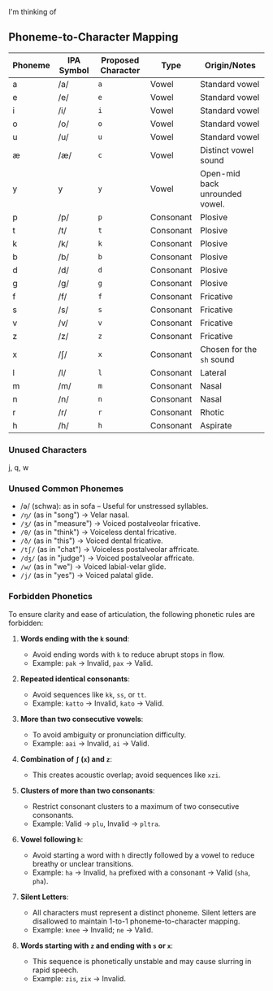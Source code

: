 I'm thinking of 

## Phoneme-to-Character Mapping
| **Phoneme** | **IPA Symbol** | **Proposed Character** | **Type**    | **Origin/Notes**        |
|-------------|----------------|-------------------------|-------------|--------------------------|
| a           | /a/            | `a`                   | Vowel       | Standard vowel           |
| e           | /e/            | `e`                   | Vowel       | Standard vowel           |
| i           | /i/            | `i`                   | Vowel       | Standard vowel           |
| o           | /o/            | `o`                   | Vowel       | Standard vowel           |
| u           | /u/            | `u`                   | Vowel       | Standard vowel           |
| æ           | /æ/            | `c`                   | Vowel       | Distinct vowel sound     |
| y           | y              | `y`                   | Vowel       | Open-mid back unrounded vowel. |
| p           | /p/            | `p`                   | Consonant   | Plosive                  |
| t           | /t/            | `t`                   | Consonant   | Plosive                  |
| k           | /k/            | `k`                   | Consonant   | Plosive                  |
| b           | /b/            | `b`                   | Consonant   | Plosive                  |
| d           | /d/            | `d`                   | Consonant   | Plosive                  |
| g           | /g/            | `g`                   | Consonant   | Plosive                  |
| f           | /f/            | `f`                   | Consonant   | Fricative                |
| s           | /s/            | `s`                   | Consonant   | Fricative                |
| v           | /v/            | `v`                   | Consonant   | Fricative                |
| z           | /z/            | `z`                   | Consonant   | Fricative                |
| x           | /ʃ/            | `x`                   | Consonant   | Chosen for the `sh` sound |
| l           | /l/            | `l`                   | Consonant   | Lateral                  |
| m           | /m/            | `m`                   | Consonant   | Nasal                    |
| n           | /n/            | `n`                   | Consonant   | Nasal                    |
| r           | /r/            | `r`                   | Consonant   | Rhotic                   |
| h           | /h/            | `h`                   | Consonant   | Aspirate                 |

### Unused Characters
j, q, w

### Unused Common Phonemes
- /ə/ (schwa): as in sofa – Useful for unstressed syllables.
- `/ŋ/` (as in "song") → Velar nasal.
- `/ʒ/` (as in "measure") → Voiced postalveolar fricative.
- `/θ/` (as in "think") → Voiceless dental fricative.
- `/ð/` (as in "this") → Voiced dental fricative.
- `/tʃ/` (as in "chat") → Voiceless postalveolar affricate.
- `/dʒ/` (as in "judge") → Voiced postalveolar affricate.
- `/w/` (as in "we") → Voiced labial-velar glide.
- `/j/` (as in "yes") → Voiced palatal glide.


### Forbidden Phonetics

To ensure clarity and ease of articulation, the following phonetic rules are forbidden:

1. **Words ending with the `k` sound**:
    - Avoid ending words with `k` to reduce abrupt stops in flow.
    - Example: `pak` → Invalid, `pax` → Valid.

2. **Repeated identical consonants**:
    - Avoid sequences like `kk`, `ss`, or `tt`.
    - Example: `katto` → Invalid, `kato` → Valid.

3. **More than two consecutive vowels**:
    - To avoid ambiguity or pronunciation difficulty.
    - Example: `aai` → Invalid, `ai` → Valid.

4. **Combination of `ʃ` (`x`) and `z`**:
    - This creates acoustic overlap; avoid sequences like `xzi`.

5. **Clusters of more than two consonants**:
    - Restrict consonant clusters to a maximum of two consecutive consonants.
    - Example: Valid → `plu`, Invalid → `pltra`.

6. **Vowel following `h`**:
    - Avoid starting a word with `h` directly followed by a vowel to reduce breathy or unclear transitions.
    - Example: `ha` → Invalid, `ha` prefixed with a consonant → Valid (`sha`, `pha`).

7. **Silent Letters**:
    - All characters must represent a distinct phoneme. Silent letters are disallowed to maintain 1-to-1 phoneme-to-character mapping.
    - Example: `knee` → Invalid; `ne` → Valid.

8. **Words starting with `z` and ending with `s` or `x`**:
    - This sequence is phonetically unstable and may cause slurring in rapid speech.
    - Example: `zis`, `zix` → Invalid.
